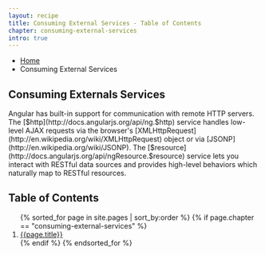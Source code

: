 ```yaml
---
layout: recipe
title: Consuming External Services - Table of Contents
chapter: consuming-external-services
intro: true
---
```

<ul class="breadcrumbs">
  <li><a href="{{ site.baseurl }}">Home</a></li>
  <li class="current">Consuming External Services</li>
</ul>

<h2>Consuming Externals Services</h2>
Angular has built-in support for communication with remote HTTP servers. The [$http](http://docs.angularjs.org/api/ng.$http) service handles low-level AJAX requests via the browser's [XMLHttpRequest](http://en.wikipedia.org/wiki/XMLHttpRequest) object or via [JSONP](http://en.wikipedia.org/wiki/JSONP). The [$resource](http://docs.angularjs.org/api/ngResource.$resource) service lets you interact with RESTful data sources and provides high-level behaviors which naturally map to RESTful resources.

<h2>Table of Contents</h2>
<ol>
  {% sorted_for page in site.pages | sort_by:order %}
    {% if page.chapter == "consuming-external-services" %}
      <li>
        <a href="{{ site.baseurl }}{{page.url}}">{{page.title}}</a>
      </li>
    {% endif %}
  {% endsorted_for %}
</ol>